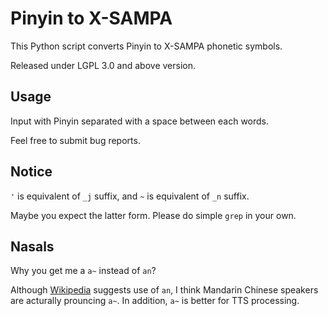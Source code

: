 Pinyin to X-SAMPA
=================

This Python script converts Pinyin to X-SAMPA phonetic symbols.

Released under LGPL 3.0 and above version.


Usage
-----

Input with Pinyin separated with a space between each words.

Feel free to submit bug reports.


Notice
------

`'` is equivalent of `_j` suffix, and `~` is equivalent of `_n` suffix.

Maybe you expect the latter form. Please do simple `grep` in your own.


Nasals
------

Why you get me a `a~` instead of `an`?

Although [Wikipedia](http://en.wikipedia.org/wiki/Pinyin#Pronunciation_of_finals) suggests use of `an`, I think Mandarin Chinese speakers are acturally prouncing `a~`. In addition, `a~` is better for TTS processing.

